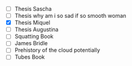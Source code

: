 - [ ] Thesis Sascha
- [ ] Thesis why am i so sad if so smooth woman
- [x] Thesis Miquel
- [ ] Thesis Augustina
- [ ] Squatting Book
- [ ] James Bridle
- [ ] Prehistory of the cloud potentially
- [ ] Tubes Book